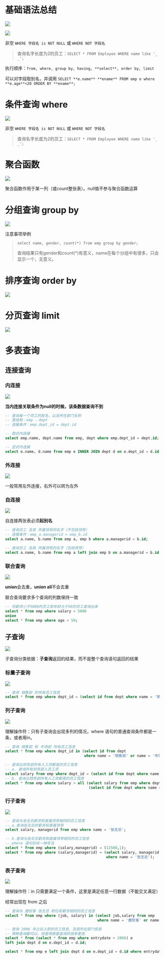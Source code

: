 # 基础语法总结
![](../../images/848fa13621e6282e9b8ef09d35e01cf3.png)

![](../../images/7b397f52d64eafaae52bd8efa2941306.png)

非空 `WHERE 字段名 is NOT NULL` 或 `WHERE NOT 字段名`

> 查询名字长度为2的员工：`SELECT * FROM Employee WHERE name like '_ _';`
>

执行顺序：`from, where, group by, having, **select**, order by, limit`

可以对字段取别名，并调用 `SELECT **e.name** **ename** FROM emp e where **e.age**<20 ORDER BY **ename**;`



# 条件查询 where


![](../../images/ff67aa763b002d4395057541d5b08ebd.png)

非空 `WHERE 字段名 is NOT NULL` 或 `WHERE NOT 字段名`

> 查询名字长度为2的员工：`SELECT * FROM Employee WHERE name like '_ _';`
>



# 聚合函数
![](../../images/68db0b60cff774a398a50dd076a4c05c.png)

聚合函数作用于某一列（或count整张表）。null值不参与聚合函数运算



# 分组查询 group by
![](../../images/3530384d3eeff91df783150c385847e6.png)

注意事项举例

> `select name, gender, count(*) from emp group by gender;`
>
> 查询结果只有gender和count(*)有意义，name在每个分组中有很多，只会显示一个，无意义。
>



# 排序查询 order by
![](../../images/f5336e08332addd7484101ea7532e615.png)



# 分页查询 limit
![](../../images/f5ffbc3bffc926001350c8b9a16ff861.png)



# 多表查询
## 连接查询
### 内连接
![](../../images/816bbe5bf506eb4876020927a59b55bb.png)

**当内连接关联条件为null的时候，该条数据查询不到**

```sql
-- 查询每一个员工的姓名，以及所在部门名称
-- 表结构：emp ，dept
-- 连接条件：emp.dept_id = dept.id

-- 隐式内连接
select emp.name, dept.name from emp, dept where emp.dept_id = dept.id;

-- 显式内连接
select e.name, d.name from emp e INNER JOIN dept d on e.dept_id = d.id;
```

### 外连接
![](../../images/f25280f2d64bf6f4edcf1434c97fdaf1.png)

一般常用左外连接，右外可以转为左外

### 自连接
![](../../images/cd2ab22306c316a99474446893f308b1.png)

自连接两张表必须**起别名**

```sql
-- 查询员工 及其 所属领导的名字（不包括领导）
-- 连接条件：emp_a.managerid = emp_b.id
select a.name, b.name from emp a, emp b where a.managerid = b.id;

-- 查询员工 及其 所属领导的名字（包括领导）
select a.name, b.name from emp a left join emp b on a.managerid = b.id;

```



### 联合查询
![](../../images/d554e67f54dc5a654f0fa5d6a23c0fc2.png)

**union**会去重，**union all**不会去重

联合查询要求多个查询的列数保持一致

```sql
-- 将薪资小于5000的员工和年龄大于50的员工查询出来
select * from emp where salary < 5000
union
select * from emp where age > 50;
```

## 子查询
![](../../images/7b91a1c7e3945aca41ca2c85c2726afe.png)

子查询分类依据：**子查询**返回的结果，而不是整个查询语句返回的结果

### 标量子查询
![](../../images/64780aec5829299f9b3170ded59c6a57.png)

```sql
-- 查询 销售部 的所有员工信息
select * from emp where dept_id = (select id from dept where name = '销售部');
```

### 列子查询
![](../../images/be9294eaf0eb890517afe75cf0e27dd0.png)

理解操作符：只有子查询会出现多列的情况，where 语句的普通查询条件都是一条，或者用in。

```sql
-- 查询 销售部 和 市场部 所有员工信息
select * from emp where dept_id in (select id from dept 
                                    where name = '销售部' or name = '市场部');

-- 查询比财务部所有人工资都高的员工信息
-- a. 查询所有财务部人员工资
select salary from emp where dept_id = (select id from dept where name = '财务部');
-- b. 查询比财务部所有人工资都高的员工信息
select * from emp where salary > all (select salary from emp where dept_id = 
                                      (select id from dept where name = '财务部'));
```

### 行子查询
![](../../images/4848bd363f4db493acd4783ce523b070.png)

```sql
-- 查询与张无忌薪资和直属领导相同的员工信息
-- a.查询张无忌的薪资和直属领导
select salary, managerid from emp where name = '张无忌';

-- b.查询与张无忌薪资和直属领导相同的员工信息
-- where 语句的另一种写法
select * from emp where (salary,managerid) = (12500,1);
select * from emp where (salary,managerid) = (select salary, managerid from emp 
                                              where name = '张无忌');
```

### 表子查询
![](../../images/3023e20bf1b190fcab9ab2e41c9950c4.png)

理解操作符：in 只需要满足一个条件，这里是满足任意一行数据（不能交叉满足）

经常出现在 from 之后

```sql
-- 查询与 鹿杖客 张无忌 职位和薪资相同的员工信息
select * from emp where (job, salary) in (select job,salary from emp
                                          where name = '鹿杖客' or name ='张无忌');

-- 查询 2006 年之后入职的员工信息，及其所在部门信息
-- 两种查询都可以，但是用嵌套查询的效率更高
select * from (select * from emp where entrydate > 2006) e 
left join dept d on e.dept_id = d.id;

select * from emp e left join dept d on e.dept_id = d.id where entrydate>2006;
```

